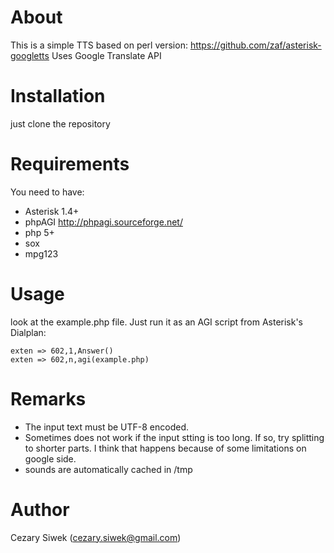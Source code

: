 # About

This is a simple TTS based on perl version: https://github.com/zaf/asterisk-googletts
Uses Google Translate API

# Installation

just clone the repository

# Requirements

You need to have:

- Asterisk 1.4+
- phpAGI  http://phpagi.sourceforge.net/
- php 5+
- sox
- mpg123


# Usage

look at the example.php file. Just run it as an AGI script from Asterisk's Dialplan:

```no-highlight
exten => 602,1,Answer()
exten => 602,n,agi(example.php)
```

# Remarks

- The input text must be UTF-8 encoded. 
- Sometimes does not work if the input stting is too long. If so, try splitting to shorter parts. I think that happens because of some limitations on google side.
- sounds are automatically cached in /tmp

# Author

Cezary Siwek  (cezary.siwek@gmail.com)
